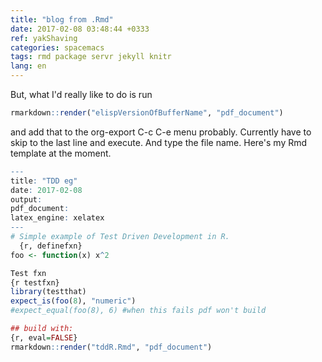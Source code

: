 ```yaml
---
title: "blog from .Rmd"
date: 2017-02-08 03:48:44 +0333
ref: yakShaving
categories: spacemacs
tags: rmd package servr jekyll knitr
lang: en
---
```

But, what I'd really like to do is 
run 
```r
rmarkdown::render("elispVersionOfBufferName", "pdf_document")
```
and add that to the org-export C-c C-e menu probably.
Currently have to skip to the last line and execute. 
And type the file name. 
Here's my Rmd template at the moment.

```r
---
title: "TDD eg"
date: 2017-02-08
output: 
pdf_document: 
latex_engine: xelatex
---
# Simple example of Test Driven Development in R.
  {r, definefxn}
foo <- function(x) x^2

Test fxn
{r testfxn}
library(testthat)
expect_is(foo(8), "numeric")
#expect_equal(foo(8), 6) #when this fails pdf won't build

## build with:
{r, eval=FALSE}
rmarkdown::render("tddR.Rmd", "pdf_document")

```

